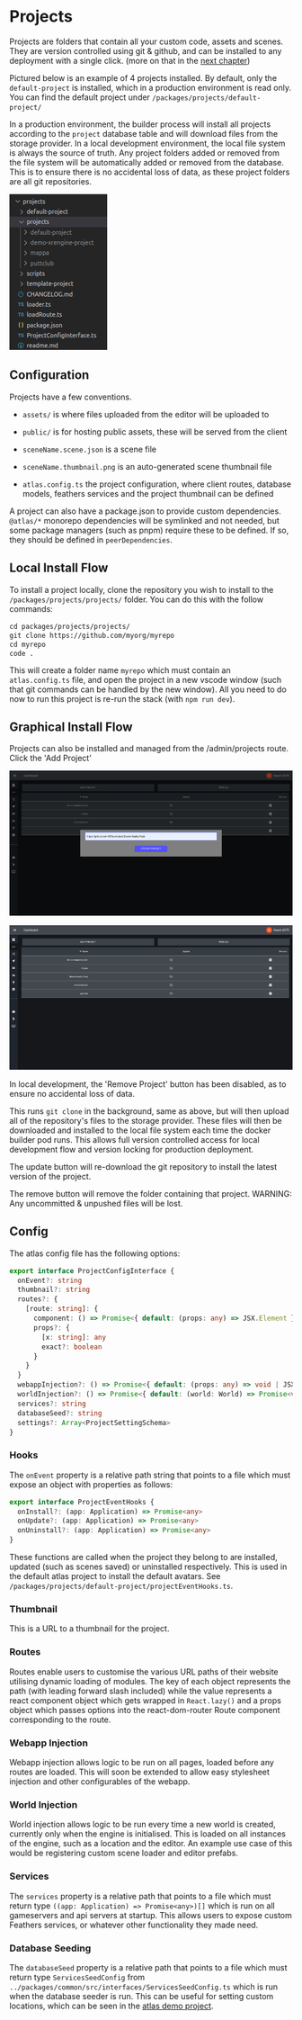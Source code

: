 # Projects

Projects are folders that contain all your custom code, assets and scenes. They
are version controlled using git & github, and can be installed to any deployment
with a single click. (more on that in the [next chapter](./02-editor-scenes-locations.md))

Pictured below is an example of 4 projects installed. By default, only the 
`default-project` is installed, which in a production environment is read only.
You can find the default project under `/packages/projects/default-project/`

In a production environment, the builder process will install all projects
according to the `project` database table and will download files from the
storage provider. In a local development environment, the local file system is
always the source of truth. Any project folders added or removed from the file
system will be automatically added or removed from the database. This is to
ensure there is no accidental loss of data, as these project folders are all git
repositories.

![](./images/projects-folder.png)

## Configuration

Projects have a few conventions.

- `assets/` is where files uploaded from the editor will be uploaded to

- `public/` is for hosting public assets, these will be served from the client

- `sceneName.scene.json` is a scene file

- `sceneName.thumbnail.png` is an auto-generated scene thumbnail file

- `atlas.config.ts` the project configuration, where client routes, database 
  models, feathers services and the project thumbnail can be defined

A project can also have a package.json to provide custom dependencies.
`@atlas/*` monorepo dependencies will be symlinked and not needed, but some
package managers (such as pnpm) require these to be defined. If so, they should
be defined in `peerDependencies`.

## Local Install Flow

To install a project locally, clone the repository you wish to install to the 
`/packages/projects/projects/` folder. You can do this with the follow commands:

```
cd packages/projects/projects/
git clone https://github.com/myorg/myrepo
cd myrepo 
code .
```

This will create a folder name `myrepo` which must contain an `atlas.config.ts`
file, and open the project in a new vscode window (such that git commands can be 
handled by the new window). All you need to do now to run this project is re-run
the stack (with `npm run dev`).

## Graphical Install Flow

Projects can also be installed and managed from the /admin/projects route. Click
the 'Add Project' 

![](./images/projects-admin-install-new.png)

![](./images/projects-admin.png)

In local development, the 'Remove Project' button has been disabled, as to
ensure no accidental loss of data.

This runs `git clone` in the background, same as above, but will then upload all
of the repository's files to the storage provider. These files will then be 
downloaded and installed to the local file system each time the docker builder 
pod runs. This allows full version controlled access for local development flow
and version locking for production deployment.

The update button will re-download the git repository to install the latest 
version of the project.

The remove button will remove the folder containing that project. WARNING: Any 
uncommitted & unpushed files will be lost.

## Config

The atlas config file has the following options:

```ts
export interface ProjectConfigInterface {
  onEvent?: string
  thumbnail?: string
  routes?: {
    [route: string]: {
      component: () => Promise<{ default: (props: any) => JSX.Element }>
      props?: {
        [x: string]: any
        exact?: boolean
      }
    }
  }
  webappInjection?: () => Promise<{ default: (props: any) => void | JSX.Element }>
  worldInjection?: () => Promise<{ default: (world: World) => Promise<void> }>
  services?: string
  databaseSeed?: string
  settings?: Array<ProjectSettingSchema>
}
```

### Hooks
The `onEvent` property is a relative path string that points to a file which 
must expose an object with properties as follows:

```ts
export interface ProjectEventHooks {
  onInstall?: (app: Application) => Promise<any>
  onUpdate?: (app: Application) => Promise<any>
  onUninstall?: (app: Application) => Promise<any>
}
```

These functions are called when the project they belong to are installed, 
updated (such as scenes saved) or uninstalled respectively. This is used in the 
default atlas project to install the default avatars. 
See `/packages/projects/default-project/projectEventHooks.ts`.

### Thumbnail

This is a URL to a thumbnail for the project.

### Routes

Routes enable users to customise the various URL paths of their website 
utilising dynamic loading of modules. The key of each object represents the path 
(with leading forward slash included) while the value represents a react 
component object which gets wrapped in `React.lazy()` and a props object which 
passes options into the react-dom-router Route component corresponding to the route.

### Webapp Injection
Webapp injection allows logic to be run on all pages, loaded before any routes 
are loaded. This will soon be extended to allow easy stylesheet injection and 
other configurables of the webapp.

### World Injection

World injection allows logic to be run every time a new world is created, 
currently only when the engine is initialised. This is loaded on all instances 
of the engine, such as a location and the editor. An example use case of this 
would be registering custom scene loader and editor prefabs.

### Services

The `services` property is a relative path that points to a file which must 
return type `((app: Application) => Promise<any>)[]` which is run on all 
gameservers and api servers at startup. This allows users to expose custom 
Feathers services, or whatever other functionality they made need.

### Database Seeding

The `databaseSeed` property is a relative path that points to a file which must 
return type `ServicesSeedConfig` from `../packages/common/src/interfaces/ServicesSeedConfig.ts`
which is run when the database seeder is run. This can be useful for setting 
custom locations, which can be seen in the 
[atlas demo project](https://github.com/AtlasFoundation/demo-atlas-project).
